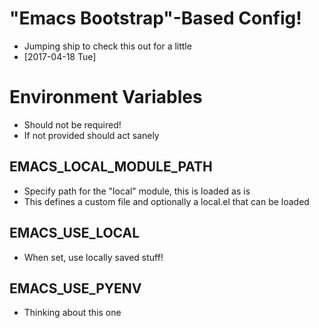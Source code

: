# "Emacs Bootstrap"-Based Config!
- Jumping ship to check this out for a little
- [2017-04-18 Tue]

# Environment Variables
- Should not be required!
- If not provided should act sanely

## EMACS_LOCAL_MODULE_PATH
- Specify path for the "local" module, this is loaded as is
- This defines a custom file and optionally a local.el that can be loaded

## EMACS_USE_LOCAL
- When set, use locally saved stuff!

## EMACS_USE_PYENV
- Thinking about this one
